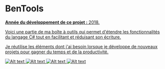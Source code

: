 # BenTools
<u>**Année du développement de ce projet :**<u/> 2018.

Voici une partie de ma boîte à outils qui permet d'étendre les fonctionnalités du langage C# tout en facilitant et réduisant son écriture. 

Je réutilise les éléments dont j'ai besoin lorsque je développe de nouveaux projets pour gagner du temps et de la productivité.


![Alt text](https://i.imgur.com/JKA9kqS.png "Arborescence des fichiers de l'application.")
![Alt text](https://i.imgur.com/CnSYcRC.png "Codes utilitaires que l'on retrouve dans l'application : Les séquences.")
![Alt text](https://i.imgur.com/z3JURgS.png "Codes utilitaires que l'on retrouve dans l'application : Les énumérations.")
![Alt text](https://i.imgur.com/yrhAnok.png "Codes utilitaires que l'on retrouve dans l'application : Le file system et les streams.")

